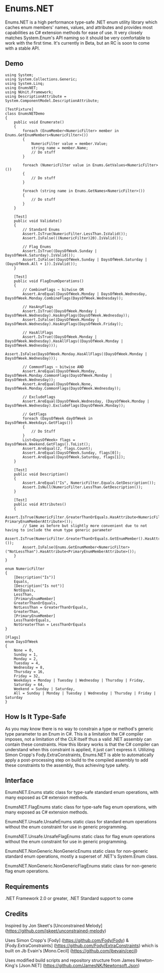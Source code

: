 # Enums.NET
Enums.NET is a high performance type-safe .NET enum utility library which caches enum members' names, values, and attributes and provides most capabilities as C# extension methods for ease of use. It very closely matches System.Enum's API naming so it should be very comfortable to work with the first time. It's currently in Beta, but an RC is soon to come with a stable API.

## Demo
    using System;
    using System.Collections.Generic;
    using System.Linq;
    using EnumsNET;
    using NUnit.Framework;
    using DescriptionAttribute = System.ComponentModel.DescriptionAttribute;
    
    [TestFixture]
    class EnumsNETDemo
    {
        public void Enumerate()
        {
            foreach (EnumMember<NumericFilter> member in Enums.GetEnumMembers<NumericFilter>())
            {
                NumericFilter value = member.Value;
                string name = member.Name;
                // Do stuff
            }
    
            foreach (NumericFilter value in Enums.GetValues<NumericFilter>())
            {
                // Do stuff
            }
    
            foreach (string name in Enums.GetNames<NumericFilter>())
            {
                // Do stuff
            }
        }
    
        [Test]
        public void Validate()
        {
            // Standard Enums
            Assert.IsTrue(NumericFilter.LessThan.IsValid());
            Assert.IsFalse(((NumericFilter)20).IsValid());
    
            // Flag Enums
            Assert.IsTrue((DaysOfWeek.Sunday | DaysOfWeek.Saturday).IsValid());
            Assert.IsFalse((DaysOfWeek.Sunday | DaysOfWeek.Saturday | (DaysOfWeek.All + 1)).IsValid());
        }
    
        [Test]
        public void FlagEnumOperations()
        {
            // CombineFlags ~ bitwise OR
            Assert.AreEqual(DaysOfWeek.Monday | DaysOfWeek.Wednesday, DaysOfWeek.Monday.CombineFlags(DaysOfWeek.Wednesday));
    
            // HasAnyFlags
            Assert.IsTrue((DaysOfWeek.Monday | DaysOfWeek.Wednesday).HasAnyFlags(DaysOfWeek.Wednesday));
            Assert.IsFalse((DaysOfWeek.Monday | DaysOfWeek.Wednesday).HasAnyFlags(DaysOfWeek.Friday));
    
            // HasAllFlags
            Assert.IsTrue((DaysOfWeek.Monday | DaysOfWeek.Wednesday).HasAllFlags((DaysOfWeek.Monday | DaysOfWeek.Wednesday)));
            Assert.IsFalse(DaysOfWeek.Monday.HasAllFlags((DaysOfWeek.Monday | DaysOfWeek.Wednesday)));
    
            // CommonFlags ~ bitwise AND
            Assert.AreEqual(DaysOfWeek.Monday, DaysOfWeek.Monday.CommonFlags(DaysOfWeek.Monday | DaysOfWeek.Wednesday));
            Assert.AreEqual(DaysOfWeek.None, DaysOfWeek.Monday.CommonFlags(DaysOfWeek.Wednesday));
    
            // ExcludeFlags
            Assert.AreEqual(DaysOfWeek.Wednesday, (DaysOfWeek.Monday | DaysOfWeek.Wednesday).ExcludeFlags(DaysOfWeek.Monday));
    
            // GetFlags
            foreach (DaysOfWeek dayOfWeek in DaysOfWeek.Weekdays.GetFlags())
            {
                // Do Stuff
            }
            List<DaysOfWeek> flags = DaysOfWeek.Weekend.GetFlags().ToList();
            Assert.AreEqual(2, flags.Count);
            Assert.AreEqual(DaysOfWeek.Sunday, flags[0]);
            Assert.AreEqual(DaysOfWeek.Saturday, flags[1]);
        }
    
        [Test]
        public void Description()
        {
            Assert.AreEqual("Is", NumericFilter.Equals.GetDescription());
            Assert.IsNull(NumericFilter.LessThan.GetDescription());
        }
    
        [Test]
        public void Attributes()
        {
            Assert.IsTrue(NumericFilter.GreaterThanOrEquals.HasAttribute<NumericFilter, PrimaryEnumMemberAttribute>());
            // Same as before but slightly more convenient due to not having to include the enum type generic parameter
            Assert.IsTrue(NumericFilter.GreaterThanOrEquals.GetEnumMember().HasAttribute<PrimaryEnumMemberAttribute>());
            Assert.IsFalse(Enums.GetEnumMember<NumericFilter>("NotLessThan").HasAttribute<PrimaryEnumMemberAttribute>());
        }
    }
    
    enum NumericFilter
    {
        [Description("Is")]
        Equals,
        [Description("Is not")]
        NotEquals,
        LessThan,
        [PrimaryEnumMember]
        GreaterThanOrEquals,
        NotLessThan = GreaterThanOrEquals,
        GreaterThan,
        [PrimaryEnumMember]
        LessThanOrEquals,
        NotGreaterThan = LessThanOrEquals
    }
    
    [Flags]
    enum DaysOfWeek
    {
        None = 0,
        Sunday = 1,
        Monday = 2,
        Tuesday = 4,
        Wednesday = 8,
        Thursday = 16,
        Friday = 32,
        Weekdays = Monday | Tuesday | Wednesday | Thursday | Friday,
        Saturday = 64,
        Weekend = Sunday | Saturday,
        All = Sunday | Monday | Tuesday | Wednesday | Thursday | Friday | Saturday
    }

## How Is It Type-Safe
As you may know there is no way to constrain a type or method's generic type parameter to an Enum in C#. This is a limitation the C# compiler imposes, not a limitation of the CLR itself thus a valid .NET assembly can contain these constraints. How this library works is that the C# compiler can understand when this constraint is applied, it just can't express it. Utilizing Simon Cropp's Fody.ExtraConstraints, Enums.NET is able to automatically apply a post-processing step on build to the compiled assembly to add these constraints to the assembly, thus achieving type safety.

## Interface
EnumsNET.Enums static class for type-safe standard enum operations, with many exposed as C# extension methods.

EnumsNET.FlagEnums static class for type-safe flag enum operations, with many exposed as C# extension methods.

EnumsNET.Unsafe.UnsafeEnums static class for standard enum operations without the enum constraint for use in generic programming.

EnumsNET.Unsafe.UnsafeFlagEnums static class for flag enum operations without the enum constraint for use in generic programming.

EnumsNET.NonGeneric.NonGenericEnums static class for non-generic standard enum operations, mostly a superset of .NET's System.Enum class.

EnumsNET.NonGeneric.NonGenericFlagEnums static class for non-generic flag enum operations.

## Requirements
.NET Framework 2.0 or greater, .NET Standard support to come

## Credits
Inspired by Jon Skeet's [Unconstrained Melody] (https://github.com/jskeet/unconstrained-melody)

Uses Simon Cropp's [Fody] (https://github.com/Fody/Fody) & [Fody.ExtraConstraints] (https://github.com/Fody/ExtraConstraints) which is built on Jb Evain's [Mono.Cecil] (https://github.com/jbevain/cecil)

Uses modified build scripts and repository structure from James Newton-King's [Json.NET] (https://github.com/JamesNK/Newtonsoft.Json)
